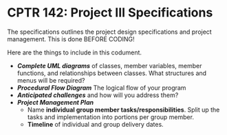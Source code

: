 # CPTR 142: Project III Specifications

The specifications outlines the project design specifications and project management.
This is done BEFORE CODING!

Here are the things to include in this codument.

* ___Complete UML diagrams___ of classes, member variables, member functions, and relationships between classes.
  What structures and menus will be required?  
* ___Procedural Flow Diagram___ The logical flow of your program
* ___Anticipated challenges___ and how will you address them?  
* ___Project Management Plan___
  * Name __individual group member tasks/responsibilities__.
    Split up the tasks and implementation into portions per group member.
  * __Timeline__ of individual and group delivery dates.
